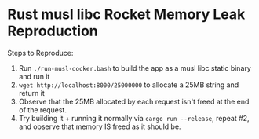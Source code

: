 # Rust musl libc Rocket Memory Leak Reproduction

Steps to Reproduce:

1. Run `./run-musl-docker.bash` to build the app as a musl libc static binary and run it
2. `wget http://localhost:8000/25000000` to allocate a 25MB string and return it
3. Observe that the 25MB allocated by each request isn't freed at the end of the request.
4. Try building it + running it normally via `cargo run --release`, repeat #2, and observe that memory IS freed as it should be.
